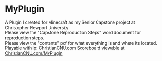 # MyPlugin
A Plugin I created for Minecraft as my Senior Capstone project at Christopher Newport University<br>
Please view the "Capstone Reproduction Steps" word document for reproduction steps.<br>
Please view the "contents" pdf for what everything is and where its located.
Playable with ip: ChristianCNU.com
Scoreboard viewable at [ChristianCNU.com/MyPlugin](https://www.ChristianCNU.com/MyPlugin)
